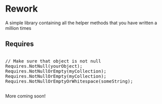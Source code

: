 # Rework

A simple library containing all the helper methods that you have written a million times

## Requires

<pre>

// Make sure that object is not null
Requires.NotNull(yourObject);
Requires.NotNullOrEmpty(myCollection);
Requires.NotNullOrEmpty(myCollection);
Requires.NotNullOrEmptyOrWhitespace(someString);

</pre>

More coming soon!


